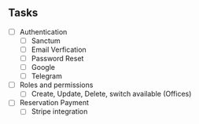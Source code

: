 ## Tasks
- [ ] Authentication 
    - [ ] Sanctum
    - [ ] Email Verfication
    - [ ] Password Reset
    - [ ] Google
    - [ ] Telegram
- [ ] Roles and permissions
    - [ ] Create, Update, Delete, switch available (Offices)
- [ ] Reservation Payment
    - [ ] Stripe integration

